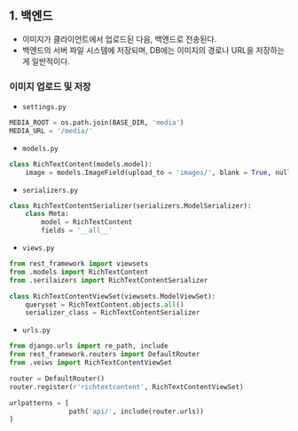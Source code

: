 
## 1. 백엔드
- 이미지가 클라이언트에서 업로드된 다음, 백엔드로 전송된다.
- 백엔드의 서버 파일 시스템에 저장되며, DB에는 이미지의 경로나 URL을 저장하는 게 일반적이다.

### 이미지 업로드 및 저장
- `settings.py`
```python
MEDIA_ROOT = os.path.join(BASE_DIR, 'media')
MEDIA_URL = '/media/'
```

- `models.py`
```python
class RichTextContent(models.model):
	image = models.ImageField(upload_to = 'images/', blank = True, null = True)
```

- `serializers.py`
```python
class RichTextContentSerializer(serializers.ModelSerializer):
	class Meta:
		model = RichTextContent
		fields = '__all__'
```

- `views.py`
```python
from rest_framework import viewsets
from .models import RichTextContent
from .serilaizers import RichTextContentSerializer

class RichTextContentViewSet(viewsets.ModelViewSet):
	queryset = RichTextContent.objects.all()
	serializer_class = RichTextContentSerializer
```

- `urls.py`
```python
from django.urls import re_path, include
from rest_framework.routers import DefaultRouter
from .veiws import RichTextContentViewSet

router = DefaultRouter()
router.register(r'richtextcontent', RichTextContentViewSet)

urlpatterns = [
			   path('api/', include(router.urls))
]
```

